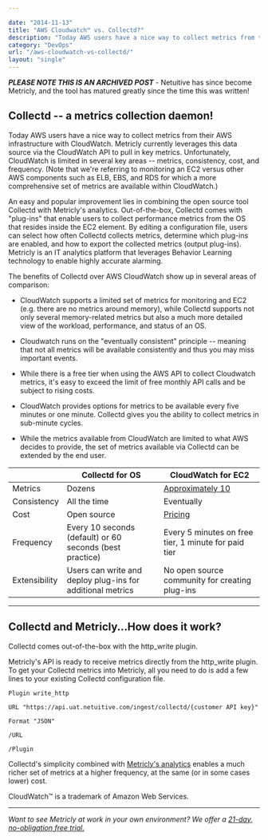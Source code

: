```yaml
---

date: "2014-11-13"
title: "AWS Cloudwatch™ vs. Collectd?"
description: "Today AWS users have a nice way to collect metrics from their infrastructure - but is Collectd better than CloudWatch™ for collecting AWS metrics?"
category: "DevOps"
url: "/aws-cloudwatch-vs-collectd/"
layout: "single"
---
```

***PLEASE NOTE THIS IS AN ARCHIVED POST*** - Netuitive has since become Metricly, and the tool has matured greatly since the time this was written!

Collectd -- a metrics collection daemon!
---------------------------------------

Today AWS users have a nice way to collect metrics from their AWS infrastructure with CloudWatch.  Metricly currently leverages this data source via the CloudWatch API to pull in key metrics.  Unfortunately, CloudWatch is limited in several key areas -- metrics, consistency, cost, and frequency. (Note that we're referring to monitoring an EC2 versus other AWS components such as ELB, EBS, and RDS for which a more comprehensive set of metrics are available within CloudWatch.)

An easy and popular improvement lies in combining the open source tool Collectd with Metricly's analytics. Out-of-the-box, Collectd comes with "plug-ins" that enable users to collect performance metrics from the OS that resides inside the EC2 element. By editing a configuration file, users can select how often Collectd collects metrics, determine which plug-ins are enabled, and how to export the collected metrics (output plug-ins). Metricly is an IT analytics platform that leverages Behavior Learning technology to enable highly accurate alarming.

The benefits of Collectd over AWS CloudWatch show up in several areas of comparison:

-   CloudWatch supports a limited set of metrics for monitoring and EC2 (e.g. there are no metrics around memory), while Collectd supports not only several memory-related metrics but also a much more detailed view of the workload, performance, and status of an OS.

-   Cloudwatch runs on the "eventually consistent" principle -- meaning that not all metrics will be available consistently and thus you may miss important events.

-   While there is a free tier when using the AWS API to collect Cloudwatch metrics, it's easy to exceed the limit of free monthly API calls and be subject to rising costs.

-   CloudWatch provides options for metrics to be available every five minutes or one minute. Collectd gives you the ability to collect metrics in sub-minute cycles.

-   While the metrics available from CloudWatch are limited to what AWS decides to provide, the set of metrics available via Collectd can be extended by the end user.

|  | **Collectd for OS** | **CloudWatch for EC2** |
| --- | --- | --- |
| Metrics | Dozens | [Approximately 10](http://docs.aws.amazon.com/AmazonCloudWatch/latest/monitoring/ec2-metricscollected.html) |
| Consistency | All the time | Eventually |
| Cost | Open source | [Pricing](https://aws.amazon.com/cloudwatch/pricing/) |
| Frequency | Every 10 seconds (default) or 60 seconds (best practice) | Every 5 minutes on free tier, 1 minute for paid tier |
| Extensibility | Users can write and deploy plug-ins for additional metrics | No open source community for creating plug-ins |

___
Collectd and Metricly...How does it work?
----------------------------------------

Collectd comes out-of-the-box with the http_write plugin.

Metricly's API is ready to receive metrics directly from the http_write plugin. To get your Collectd metrics into Metricly, all you need to do is add a few lines to your existing Collectd configuration file.

    Plugin write_http

    URL "https://api.uat.netuitive.com/ingest/collectd/{customer API key}"

    Format "JSON"

    /URL

    /Plugin

Collectd's simplicity combined with [Metricly's analytics](/) enables a much richer set of metrics at a higher frequency, at the same (or in some cases lower) cost.

CloudWatch™ is a trademark of Amazon Web Services.

* * * * *
*Want to see Metricly at work in your own environment? We offer a [21-day, no-obligation free trial.](/signup)*
